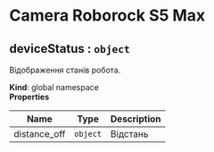 # Camera Roborock S5 Max

<a name="deviceStatus"></a>

## deviceStatus : <code>object</code>
Відображення станів робота.

**Kind**: global namespace  
**Properties**

| Name | Type | Description |
| --- | --- | --- |
| distance_off | <code>object</code> | Відстань |

